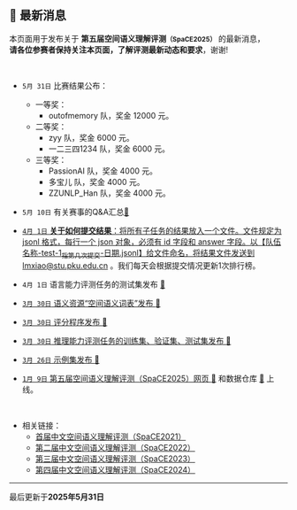 
<br/>

## 📮 最新消息

<p class="text-center">本页面用于发布关于 <strong>第五届空间语义理解评测<small>（SpaCE2025）</small></strong> 的最新消息，<br/><span style="color:var(--notice-red)"><strong>请各位参赛者保持关注本页面，了解评测最新动态和要求</strong></span>，谢谢!</p>

<br/>

- `5月 31日` 比赛结果公布：
  - 一等奖：
    - outofmemory 队，奖金 12000 元。
  - 二等奖：
    - zyy 队，奖金 6000 元。
    - 一二三四1234 队，奖金 6000 元。
  - 三等奖：
    - PassionAI 队，奖金 4000 元。
    - 多宝儿 队，奖金 4000 元。
    - ZZUNLP_Han 队，奖金 4000 元。

- `5月 10日` 有关赛事的Q&A汇总<a href="https://docs.qq.com/doc/DSVdFbHJ2ZG5iSm1y" target="_blank">🔗

- `4月 1日` **关于如何提交结果**：将所有子任务的结果放入一个文件。文件规定为 jsonl 格式，每行一个 json 对象，必须有 id 字段和 answer 字段。以【<span style="color:var(--notice-red)">队伍名称-test-1<sub>指第几次提交</sub>-日期.jsonl</span>】给文件命名，将结果文件发送到 lmxiao@stu.pku.edu.cn 。我们每天会根据提交情况更新1次排行榜。

- `4月 1日` 语言能力评测任务的测试集发布 <a href="https://github.com/PKU-SpaCE/SpaCE2025/tree/main/data" target="_blank">🔗

- `3月 30日` 语义资源“空间语义词表”发布 <a href="https://github.com/PKU-SpaCE/SpaCE2025/tree/main/data" target="_blank">🔗

- `3月 30日` 评分程序发布 <a href="https://github.com/PKU-SpaCE/SpaCE2025/tree/main/eval" target="_blank">🔗

- `3月 30日` 推理能力评测任务的训练集、验证集、测试集发布 <a href="https://github.com/PKU-SpaCE/SpaCE2025/tree/main/data" target="_blank">🔗

- `3月 26日` 示例集发布 <a href="https://github.com/PKU-SpaCE/SpaCE2025/tree/main/data" target="_blank">🔗

- `1月 9日` 第五届空间语义理解评测（SpaCE2025）网页 <a href="https://pku-space.github.io/SpaCE2025" target="_blank">🔗</a> 和数据仓库 <a href="https://github.com/PKU-SpaCE/SpaCE2025" target="_blank">🔗</a> 上线。

<br/>

- 相关链接：
  - <a href="http://ccl.pku.edu.cn:8084/SpaCE2021/" target="_blank">首届中文空间语义理解评测（SpaCE2021）</a >
  - <a href="https://2030nlp.github.io/SpaCE2022/" target="_blank">第二届中文空间语义理解评测（SpaCE2022）</a >
  - <a href="https://2030nlp.github.io/SpaCE2023/" target="_blank">第三届中文空间语义理解评测（SpaCE2023）</a >
  - <a href="https://2030nlp.github.io/SpaCE2024/" target="_blank">第四届中文空间语义理解评测（SpaCE2024）</a >

<hr/>
<p class="text-center">最后更新于<strong>2025年5月31日</strong></p>
